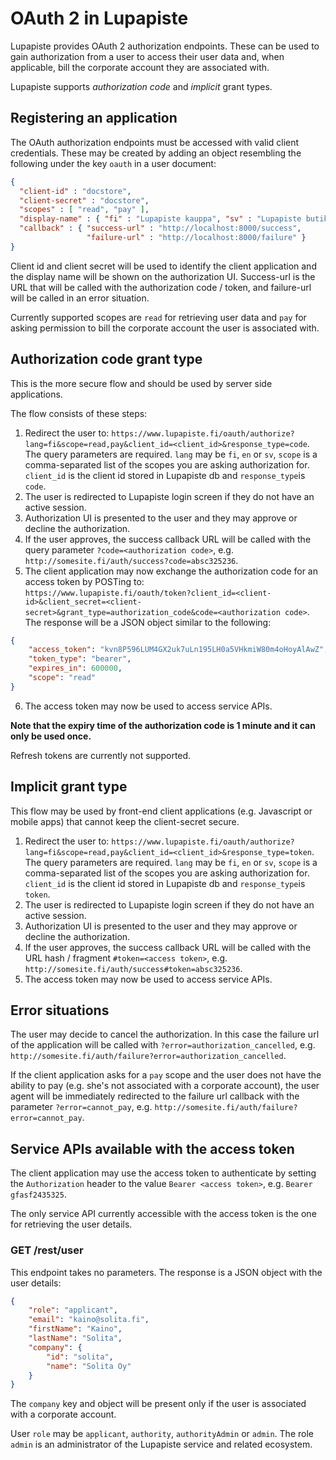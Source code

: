 # OAuth 2 in Lupapiste

Lupapiste provides OAuth 2 authorization endpoints. These can be used to gain authorization from a user to access
their user data and, when applicable, bill the corporate account they are associated with.

Lupapiste supports _authorization code_ and _implicit_ grant types.

## Registering an application

The OAuth authorization endpoints must be accessed with valid client credentials. These may be created by adding
an object resembling the following under the key `oauth` in a user document:

```json
{ 
  "client-id" : "docstore", 
  "client-secret" : "docstore", 
  "scopes" : [ "read", "pay" ], 
  "display-name" : { "fi" : "Lupapiste kauppa", "sv" : "Lupapiste butik", "en" : "Lupapiste store" }, 
  "callback" : { "success-url" : "http://localhost:8000/success",
                 "failure-url" : "http://localhost:8000/failure" }
}
```

Client id and client secret will be used to identify the client application and the display name will be shown on the
authorization UI. Success-url is the URL that will be called with the authorization code / token, and failure-url
will be called in an error situation.

Currently supported scopes are `read` for retrieving user data and `pay` for asking permission to bill the corporate
account the user is associated with. 

## Authorization code grant type

This is the more secure flow and should be used by server side applications.

The flow consists of these steps:

1. Redirect the user to:
   `https://www.lupapiste.fi/oauth/authorize?lang=fi&scope=read,pay&client_id=<client_id>&response_type=code`. The
   query parameters are required. `lang` may be `fi`, `en` or `sv`, `scope` is a comma-separated list of the scopes
   you are asking authorization for. `client_id` is the client id stored in Lupapiste db and `response_type`is `code`.
2. The user is redirected to Lupapiste login screen if they do not have an active session.
3. Authorization UI is presented to the user and they may approve or decline the authorization.
4. If the user approves, the success callback URL will be called with the query parameter `?code=<authorization code>`,
   e.g. `http://somesite.fi/auth/success?code=absc325236`.
5. The client application may now exchange the authorization code for an access token by POSTing to:<br>
  `https://www.lupapiste.fi/oauth/token?client_id=<client-id>&client_secret=<client-secret>&grant_type=authorization_code&code=<authorization code>`.
   The response will be a JSON object similar to the following:
```json
{
    "access_token": "kvn8P596LUM4GX2uk7uLn195LH0a5VHkmiW80m4oHoyAlAwZ",
    "token_type": "bearer",
    "expires_in": 600000,
    "scope": "read"
}
```
6. The access token may now be used to access service APIs.

**Note that the expiry time of the authorization code is 1 minute and it can only be used once.**

Refresh tokens are currently not supported.

## Implicit grant type

This flow may be used by front-end client applications (e.g. Javascript or mobile apps) that cannot keep the
client-secret secure.

1. Redirect the user to:
   `https://www.lupapiste.fi/oauth/authorize?lang=fi&scope=read,pay&client_id=<client_id>&response_type=token`. The
   query parameters are required. `lang` may be `fi`, `en` or `sv`, `scope` is a comma-separated list of the scopes
   you are asking authorization for. `client_id` is the client id stored in Lupapiste db and `response_type`is `token`.
2. The user is redirected to Lupapiste login screen if they do not have an active session.
3. Authorization UI is presented to the user and they may approve or decline the authorization.
4. If the user approves, the success callback URL will be called with the URL hash / fragment `#token=<access token>`,
   e.g. `http://somesite.fi/auth/success#token=absc325236`.
5. The access token may now be used to access service APIs.

## Error situations

The user may decide to cancel the authorization. In this case the failure url of the application will be called with
`?error=authorization_cancelled`, e.g. `http://somesite.fi/auth/failure?error=authorization_cancelled`.

If the client application asks for a `pay` scope and the user does not have the ability to pay (e.g. she's not
associated with a corporate account), the user agent will be immediately redirected to the failure url callback with
the parameter `?error=cannot_pay`, e.g. `http://somesite.fi/auth/failure?error=cannot_pay`.

## Service APIs available with the access token

The client application may use the access token to authenticate by setting the `Authorization` header to the value
`Bearer <access token>`, e.g. `Bearer gfasf2435325`.

The only service API currently accessible with the access token is the one for retrieving the user details.

### GET /rest/user

This endpoint takes no parameters. The response is a JSON object with the user details:

```json
{
    "role": "applicant",
    "email": "kaino@solita.fi",
    "firstName": "Kaino",
    "lastName": "Solita",
    "company": {
        "id": "solita",
        "name": "Solita Oy"
    }
}
```

The `company` key and object will be present only if the user is associated with a corporate account.

User `role` may be `applicant`, `authority`, `authorityAdmin` or `admin`. The role `admin` is an administrator of the
Lupapiste service and related ecosystem. 